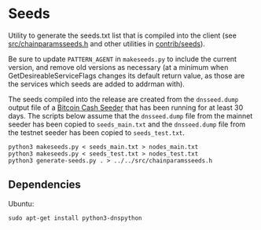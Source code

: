 # Seeds

Utility to generate the seeds.txt list that is compiled into the client
(see [src/chainparamsseeds.h](/src/chainparamsseeds.h) and other utilities in [contrib/seeds](/contrib/seeds)).

Be sure to update `PATTERN_AGENT` in `makeseeds.py` to include the current version,
and remove old versions as necessary (at a minimum when GetDesireableServiceFlags
changes its default return value, as those are the services which seeds are added
to addrman with).

The seeds compiled into the release are created from the `dnsseed.dump` output file of a
[Bitcoin Cash Seeder](/src/seeder) that has been running for at least 30 days. The scripts
below assume that the `dnsseed.dump` file from the mainnet seeder has been copied to
`seeds_main.txt` and the `dnsseed.dump` file from the testnet seeder has been copied to
`seeds_test.txt`.

    python3 makeseeds.py < seeds_main.txt > nodes_main.txt
    python3 makeseeds.py < seeds_test.txt > nodes_test.txt
    python3 generate-seeds.py . > ../../src/chainparamsseeds.h

## Dependencies

Ubuntu:

    sudo apt-get install python3-dnspython
